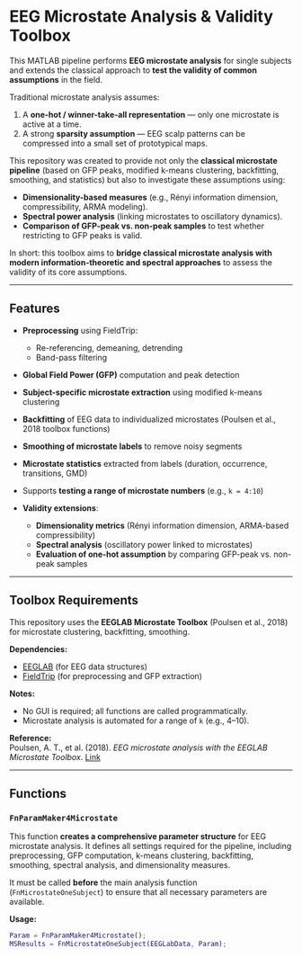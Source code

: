 # EEG Microstate Analysis & Validity Toolbox

This MATLAB pipeline performs **EEG microstate analysis** for single subjects and extends the classical approach to **test the validity of common assumptions** in the field.  

Traditional microstate analysis assumes:
1. A **one-hot / winner-take-all representation** — only one microstate is active at a time.  
2. A strong **sparsity assumption** — EEG scalp patterns can be compressed into a small set of prototypical maps.  

This repository was created to provide not only the **classical microstate pipeline** (based on GFP peaks, modified k-means clustering, backfitting, smoothing, and statistics) but also to investigate these assumptions using:  

- **Dimensionality-based measures** (e.g., Rényi information dimension, compressibility, ARMA modeling).  
- **Spectral power analysis** (linking microstates to oscillatory dynamics).  
- **Comparison of GFP-peak vs. non-peak samples** to test whether restricting to GFP peaks is valid.  

In short: this toolbox aims to **bridge classical microstate analysis with modern information-theoretic and spectral approaches** to assess the validity of its core assumptions.

---

## Features

- **Preprocessing** using FieldTrip:
  - Re-referencing, demeaning, detrending  
  - Band-pass filtering  

- **Global Field Power (GFP)** computation and peak detection  

- **Subject-specific microstate extraction** using modified k-means clustering  

- **Backfitting** of EEG data to individualized microstates (Poulsen et al., 2018 toolbox functions)  

- **Smoothing of microstate labels** to remove noisy segments  

- **Microstate statistics** extracted from labels (duration, occurrence, transitions, GMD)  

- Supports **testing a range of microstate numbers** (e.g., `k = 4:10`)  

- **Validity extensions**:
  - **Dimensionality metrics** (Rényi information dimension, ARMA-based compressibility)  
  - **Spectral analysis** (oscillatory power linked to microstates)  
  - **Evaluation of one-hot assumption** by comparing GFP-peak vs. non-peak samples  

---

## Toolbox Requirements

This repository uses the **EEGLAB Microstate Toolbox** (Poulsen et al., 2018) for microstate clustering, backfitting, smoothing.

**Dependencies:**  
- [EEGLAB](https://sccn.ucsd.edu/eeglab/index.php) (for EEG data structures)  
- [FieldTrip](https://www.fieldtriptoolbox.org/) (for preprocessing and GFP extraction)  

**Notes:**  
- No GUI is required; all functions are called programmatically.  
- Microstate analysis is automated for a range of `k` (e.g., 4–10).  

**Reference:**  
Poulsen, A. T., et al. (2018). *EEG microstate analysis with the EEGLAB Microstate Toolbox*. [Link](https://archive.compute.dtu.dk/files/public/users/atpo/Microstate)

---

## Functions

### `FnParamMaker4Microstate`

This function **creates a comprehensive parameter structure** for EEG microstate analysis. It defines all settings required for the pipeline, including preprocessing, GFP computation, k-means clustering, backfitting, smoothing, spectral analysis, and dimensionality measures.  

It must be called **before** the main analysis function (`FnMicrostateOneSubject`) to ensure that all necessary parameters are available.

**Usage:**

```matlab
Param = FnParamMaker4Microstate();
MSResults = FnMicrostateOneSubject(EEGLabData, Param);
